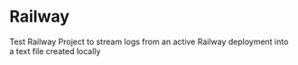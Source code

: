 # Railway
Test Railway Project to stream logs from an active Railway deployment into a text file created locally
